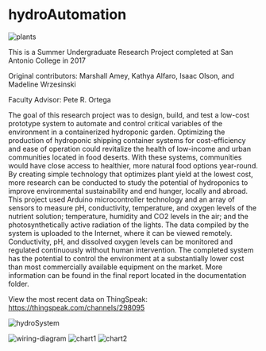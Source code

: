 # hydroAutomation

![plants](https://user-images.githubusercontent.com/24355731/29591109-ac4c0f20-8762-11e7-80c6-abf0c91c7b5a.jpg)

This is a Summer Undergraduate Research Project completed at San Antonio College in 2017

Original contributors:
Marshall Amey,
Kathya Alfaro,
Isaac Olson,
and Madeline Wrzesinski

Faculty Advisor:
Pete R. Ortega

The goal of this research project was to design, build, and test a low-cost prototype system to automate and control critical variables of the environment in a containerized hydroponic garden. Optimizing the production of hydroponic shipping container systems for cost-efficiency and ease of operation could revitalize the health of low-income and urban communities located in food deserts. With these systems, communities would have close access to healthier, more natural food options year-round.  By creating simple technology that optimizes plant yield at the lowest cost, more research can be conducted to study the potential of hydroponics to improve environmental sustainability and end hunger, locally and abroad.  This project used Arduino microcontroller technology and an array of sensors to measure pH, conductivity, temperature, and oxygen levels of the nutrient solution; temperature, humidity and CO2 levels in the air; and the photosynthetically active radiation of the lights. The data compiled by the system is uploaded to the Internet, where it can be viewed remotely.  Conductivity, pH, and dissolved oxygen levels can be monitored and regulated continuously without human intervention. The completed system has the potential to control the environment at a substantially lower cost than most commercially available equipment on the market.  More information can be found in the final report located in the documentation folder.

View the most recent data on ThingSpeak: https://thingspeak.com/channels/298095

![hydroSystem](https://user-images.githubusercontent.com/24355731/29591133-c6ec196a-8762-11e7-983a-4e89e0cf747d.JPG)

![wiring-diagram](https://user-images.githubusercontent.com/24355731/27982105-e6b00328-635f-11e7-8721-fe0cd6cad272.JPG)
![chart1](https://user-images.githubusercontent.com/24355731/29590969-1c44d178-8762-11e7-8570-320660e3b8bf.JPG)
![chart2](https://user-images.githubusercontent.com/24355731/29590968-1c3f2764-8762-11e7-8261-abe31f88a43c.JPG)
